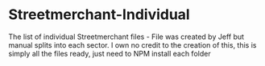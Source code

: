 # Streetmerchant-Individual
The list of individual Streetmerchant files - File was created by Jeff but manual splits into each sector.  I own no credit to the creation of this, this is simply all the files ready, just need to NPM install each folder
